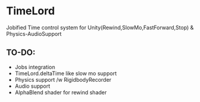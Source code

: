 # TimeLord
Jobified Time control system for Unity(Rewind,SlowMo,FastForward,Stop) &amp; Physics-AudioSupport

## TO-DO:
- Jobs integration
- TimeLord.deltaTime like slow mo support
- Physics support /w RigidbodyRecorder
- Audio support
- AlphaBlend shader for rewind shader
